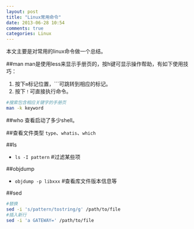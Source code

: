 ```yaml
---
layout: post
title: "Linux常用命令"
date: 2013-06-28 10:54
comments: true
categories: Linux
---
```

本文主要是对常用的linux命令做一个总结。
<!--more-->

##man
man是使用less来显示手册页的，按h键可显示操作帮助，有如下使用技巧：

1. 按下`m`标记位置，```可跳转到相应的标记。
2. 按下`！`可直接执行命令。

```bash
#搜索包含相应关键字的手册页
man -k keyword
```

##who
查看启动了多少shell。

##查看文件类型
`type`、`whatis`、`which`

##ls
- `ls -I pattern` #过滤某些项

##objdump
- `objdump -p libxxx`	#查看库文件版本信息等

##sed

```bash
#替换
sed -i 's/pattern/tostring/g' /path/to/file
#插入新行
sed -i 'a GATEWAY=' /path/to/file
```
